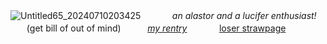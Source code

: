   ![Untitled65_20240710203425](https://c.tenor.com/6hWc_C_5HToAAAAd/tenor.gif)
  ㅤ   ㅤ
  ㅤ*an alastor and a lucifer enthusiast!*
 ㅤㅤ(get bill of out of mind)
ㅤㅤㅤ[*my rentry*](https://rentry.org/rosesforyourradio)ㅤㅤㅤㅤ[loser strawpage](https://inanotheruniverse.straw.page/)
